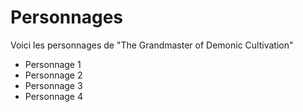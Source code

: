 # Personnages

Voici les personnages de "The Grandmaster of Demonic Cultivation"

- Personnage 1
- Personnage 2
- Personnage 3
- Personnage 4

